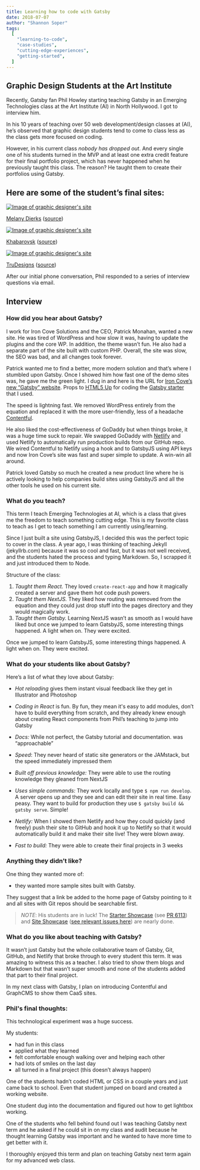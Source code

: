 ```yaml
---
title: Learning how to code with Gatsby
date: 2018-07-07
author: "Shannon Soper"
tags:
  [
    "learning-to-code",
    "case-studies",
    "cutting-edge-experiences",
    "getting-started",
  ]
---
```


## Graphic Design Students at the Art Institute

Recently, Gatsby fan Phil Howley starting teaching Gatsby in an Emerging Technologies class at the Art Institute (AI) in North Hollywood. I got to interview him.

In his 10 years of teaching over 50 web development/design classes at (AI), he’s observed that graphic design students tend to come to class less as the class gets more focused on coding.

However, in his current class _nobody has dropped out_. And every single one of his students turned in the MVP and at least one extra credit feature for their final portfolio project, which has never happened when he previously taught this class. The reason? He taught them to create their portfolios using Gatsby.

## Here are some of the student’s final sites:

[![Image of graphic designer's site](graphic-design-1.png)](http://mywetpaintstudio.com/)

[Melany Dierks](http://mywetpaintstudio.com/) ([source](https://github.com/reguv760/mmd-site2))

[![Image of graphic designer's site](graphic-design-2.png)](http://myceevee.netlify.com/)

[Khabarovsk](http://myceevee.netlify.com/) ([source](https://github.com/msergushova/myceevee))

[![Image of graphic designer's site](graphic-design-3.png)](https://trudesignsongatsby.netlify.com/)

[TruDesigns](https://trudesignsongatsby.netlify.com/) ([source](https://github.com/trudesigns/newStuff))

After our initial phone conversation, Phil responded to a series of interview questions via email.

## Interview

### How did you hear about Gatsby?

I work for Iron Cove Solutions and the CEO, Patrick Monahan, wanted a new site. He was tired of WordPress and how slow it was, having to update the plugins and the core WP. In addition, the theme wasn’t fun. He also had a separate part of the site built with custom PHP. Overall, the site was slow, the SEO was bad, and all changes took forever.

Patrick wanted me to find a better, more modern solution and that’s where I stumbled upon Gatsby. Once I showed him how fast one of the demo sites was, he gave me the green light. I dug in and here is the URL for [Iron Cove’s new “Gatsby” website](https://ironcovesolutions.com). Props to [HTML5 Up](https://html5up.net/) for coding the [Gatsby starter](https://github.com/ChangoMan/gatsby-starter-forty) that I used.

The speed is lightning fast. We removed WordPress entirely from the equation and replaced it with the more user-friendly, less of a headache [Contentful](https://www.contentful.com/).

He also liked the cost-effectiveness of GoDaddy but when things broke, it was a huge time suck to repair. We swapped GoDaddy with [Netlify](https://netlify.com) and used Netlify to automatically run production builds from our GitHub repo. We wired Contentful to Netlify using a hook and to GatsbyJS using API keys and now Iron Cove’s site was fast and super simple to update. A win-win all around.

Patrick loved Gatsby so much he created a new product line where he is actively looking to help companies build sites using GatsbyJS and all the other tools he used on his current site.

### What do you teach?

This term I teach Emerging Technologies at AI, which is a class that gives me the freedom to teach something cutting edge. This is my favorite class to teach as I get to teach something I am currently using/learning.

Since I just built a site using GatsbyJS, I decided this was the perfect topic to cover in the class. A year ago, I was thinking of teaching Jekyll (jekyllrb.com) because it was so cool and fast, but it was not well received, and the students hated the process and typing Markdown. So, I scrapped it and just introduced them to Node.

Structure of the class:

1. _Taught them React._ They loved `create-react-app` and how it magically created a server and gave them hot code push powers.
2. _Taught them NextJS._ They liked how routing was removed from the equation and they could just drop stuff into the pages directory and they would magically work.
3. _Taught them Gatsby._ Learning NextJS wasn’t as smooth as I would have liked but once we jumped to learn GatsbyJS, some interesting things happened. A light when on. They were excited.

<Pullquote>
  Once we jumped to learn GatsbyJS, some interesting things happened. A light
  when on. They were excited.
</Pullquote>

### What do your students like about Gatsby?

Here’s a list of what they love about Gatsby:

- _Hot reloading_ gives them instant visual feedback like they get in Illustrator and Photoshop
- _Coding in React_ is fun. By fun, they mean it's easy to add modules, don’t have to build everything from scratch, and they already knew enough about creating React components from Phil’s teaching to jump into Gatsby

- _Docs:_ While not perfect, the Gatsby tutorial and documentation. was “approachable”
- _Speed_: They never heard of static site generators or the JAMstack, but the speed immediately impressed them
- _Built off previous knowledge:_ They were able to use the routing knowledge they gleaned from NextJS
- _Uses simple commands:_ They work locally and type `$ npm run develop`. A server opens up and they see and can edit their site in real time. Easy peasy. They want to build for production they use `$ gatsby build && gatsby serve`. Simple!
- _Netlify:_ When I showed them Netlify and how they could quickly (and freely) push their site to GitHub and hook it up to Netlify so that it would automatically build it and make their site live! They were blown away.
- _Fast to build:_ They were able to create their final projects in 3 weeks

### Anything they didn’t like?

One thing they wanted more of:

- they wanted more sample sites built with Gatsby.

They suggest that a link be added to the home page of Gatsby pointing to it and all sites with Git repos should be searchable first.

> _NOTE_: His students are in luck! The [Starter Showcase](/starters/?sort=stars) (see [PR 6113](https://github.com/gatsbyjs/gatsby/pull/6113)) and [Site Showcase](/showcase/) ([see relevant issues here](https://github.com/gatsbyjs/gatsby/issues?utf8=%E2%9C%93&q=is%3Aissue+is%3Aopen+site+showcase)) are nearly done.

### What do you like about teaching with Gatsby?

It wasn’t just Gatsby but the whole collaborative team of Gatsby, Git, GitHub, and Netlify that broke through to every student this term. It was amazing to witness this as a teacher. I also tried to show them blogs and Markdown but that wasn’t super smooth and none of the students added that part to their final project.

In my next class with Gatsby, I plan on introducing Contentful and GraphCMS to show them CaaS sites.

### Phil's final thoughts:

This technological experiment was a huge success.

My students:

- had fun in this class
- applied what they learned
- felt comfortable enough walking over and helping each other
- had lots of smiles on the last day
- all turned in a final project (this doesn’t always happen)

One of the students hadn’t coded HTML or CSS in a couple years and just came back to school. Even that student jumped on board and created a working website.

One student dug into the documentation and figured out how to get lightbox working.

One of the students who fell behind found out I was teaching Gatsby next term and he asked if he could sit in on my class and audit because he thought learning Gatsby was important and he wanted to have more time to get better with it.

I thoroughly enjoyed this term and plan on teaching Gatsby next term again for my advanced web class.
